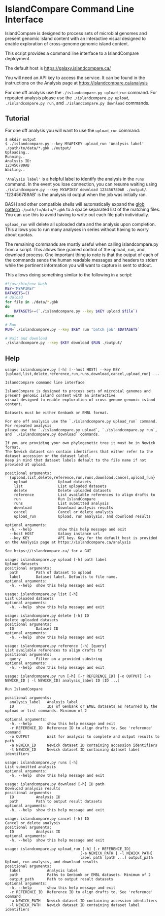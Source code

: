 IslandCompare Command Line Interface
====================================

IslandCompare is designed to process sets of microbial genomes and present genomic island content with an interactive
visual designed to enable exploration of cross-genome genomic island content.

This script provides a command line interface to a IslandCompare deployment.

The default host is https://galaxy.islandcompare.ca/

You will need an API key to access the service. It can be found in the instructions on the Analysis page at
https://islandcompare.ca/analysis

For one off analysis use the `./islandcompare.py upload_run` command. For repeated analysis
please use the `./islandcompare.py upload`, `./islandcompare.py run`, and `./islandcompare.py download` commands.


Tutorial
--------
For one off analysis you will want to use the `upload_run` command:
```shell
$ mkdir output
$ ./islandcompare.py --key MYAPIKEY upload_run 'Analysis label' ./path/to/data/*.gbk ./output/
Uploading..
Running..
Analysis ID:
123456789AB
Waiting..
```
`'Analysis label'` is a helpful label to identify the analysis in the `runs` command. In the event you lose connection, 
you can resume waiting using `./islandcompare.py --key MYAPIKEY download 123456789AB ./output/`. 
'123456789AB' is the analysis id output when the job was initially ran.

BASH and other compatible shells will automatically expand the 
[glob pattern](https://www.linuxjournal.com/content/pattern-matching-bash) `./path/to/data/*.gbk` to a space separated list of 
the matching files. You can use this to avoid having to write out each file path individually.

`upload_run` will delete all uploaded data and the analysis upon completion. This allows you to run many analyses in series
without having to worry about quotas.

The remaining commands are mostly useful when calling islandcompare.py from a script. This allows fine grained control
of the upload, run, and download process. One important thing to note is that the output of each of the commands sends
the human readable messages and headers to stderr while the pertinent information you will want to capture is sent to stdout.

This allows doing something similar to the following in a script:
```bash
#!/usr/bin/env bash
KEY='MYAPIKEY'
DATASETS=()
# Upload
for file in ./data/*.gbk
do
    DATASETS+=(`./islandcompare.py --key $KEY upload $file`)
done

# Run
RUN=`./islandcompare.py --key $KEY run 'batch job' $DATASETS`

# Wait and download
./islandcompare.py --key $KEY download $RUN ./output/
```


Help
-------------

```
usage: islandcompare.py [-h] [--host HOST] --key KEY {upload,list,delete,reference,run,runs,download,cancel,upload_run} ...

IslandCompare command line interface

IslandCompare is designed to process sets of microbial genomes and present genomic island content with an interactive
visual designed to enable exploration of cross-genome genomic island content.

Datasets must be either Genbank or EMBL format.

For one off analysis use the `./islandcompare.py upload_run` command. For repeated analysis
please use the `./islandcompare.py upload`, `./islandcompare.py run`, and `./islandcompare.py download` commands.

If you are providing your own phylogenetic tree it must be in Newick format.
The Newick dataset can contain identifiers that either refer to the dataset accession or the dataset label.
Keep in mind that dataset labels default to the file name if not provided at upload.

positional arguments:
  {upload,list,delete,reference,run,runs,download,cancel,upload_run}
    upload              Upload datasets
    list                List uploaded datasets
    delete              Delete uploaded datasets
    reference           List available references to align drafts to
    run                 Run IslandCompare
    runs                List submitted analysis
    download            Download analysis results
    cancel              Cancel or delete analysis
    upload_run          Upload, run analysis, and download results

optional arguments:
  -h, --help            show this help message and exit
  --host HOST           Galaxy instance url
  --key KEY             API key. Key for the default host is provided on the Analysis page at https://islandcompare.ca/analysis

See https://islandcompare.ca/ for a GUI
```

```
usage: islandcompare.py upload [-h] path label
Upload datasets
positional arguments:
  path        Path of dataset to upload
  label       Dataset label. Defaults to file name.
optional arguments:
  -h, --help  show this help message and exit
```

```
usage: islandcompare.py list [-h]
List uploaded datasets
optional arguments:
  -h, --help  show this help message and exit
```

```
usage: islandcompare.py delete [-h] ID
Delete uploaded datasets
positional arguments:
  ID          Dataset ID
optional arguments:
  -h, --help  show this help message and exit
```

```
usage: islandcompare.py reference [-h] [query]
List available references to align drafts to
positional arguments:
  query       Filter on a provided substring
optional arguments:
  -h, --help  show this help message and exit
```

```
usage: islandcompare.py run [-h] [-r REFERENCE_ID] [-o OUTPUT] [-a NEWICK_ID | -l NEWICK_ID] analysis_label ID [ID ...]

Run IslandCompare

positional arguments:
  analysis_label   Analysis label
  ID               IDs of Genbank or EMBL datasets as returned by the upload or list commands. Minimum of 2

optional arguments:
  -h, --help       show this help message and exit
  -r REFERENCE_ID  Reference ID to align drafts to. See 'reference' command
  -o OUTPUT        Wait for analysis to complete and output results to path
  -a NEWICK_ID     Newick dataset ID containing accession identifiers
  -l NEWICK_ID     Newick dataset ID containing dataset label identifiers
```

```
usage: islandcompare.py runs [-h]
List submitted analysis
optional arguments:
  -h, --help  show this help message and exit
```

```
usage: islandcompare.py download [-h] ID path
Download analysis results
positional arguments:
  ID          Analysis ID
  path        Path to output result datasets
optional arguments:
  -h, --help  show this help message and exit
```

```
usage: islandcompare.py cancel [-h] ID
Cancel or delete analysis
positional arguments:
  ID          Analysis ID
optional arguments:
  -h, --help  show this help message and exit
```

```
usage: islandcompare.py upload_run [-h] [-r REFERENCE_ID]
                                  [-a NEWICK_PATH | -l NEWICK_PATH]
                                  label path [path ...] output_path
Upload, run analysis, and download results
positional arguments:
  label            Analysis label
  path             Paths to Genbank or EMBL datasets. Minimum of 2
  output_path      Path to output result datasets
optional arguments:
  -h, --help       show this help message and exit
  -r REFERENCE_ID  Reference ID to align drafts to. See 'reference' command
  -a NEWICK_PATH   Newick dataset ID containing accession identifiers
  -l NEWICK_PATH   Newick dataset ID containing dataset label identifiers
```
